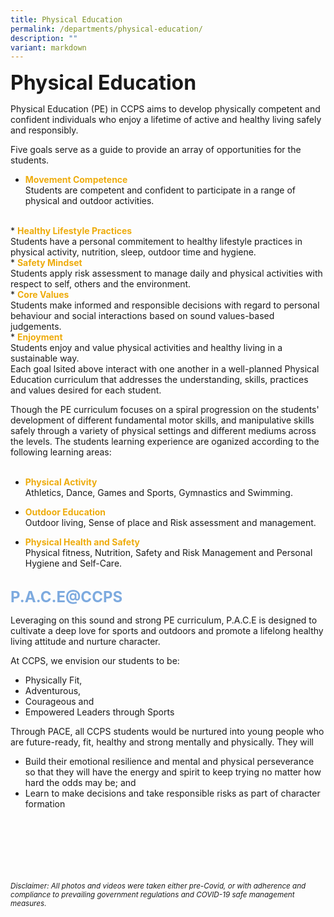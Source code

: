 ```yaml
---
title: Physical Education
permalink: /departments/physical-education/
description: ""
variant: markdown
---
```

<b><font size="6">Physical Education</font></b>

Physical Education (PE) in CCPS aims to develop physically competent and confident individuals who enjoy a lifetime of active and healthy living safely and responsibly.

Five goals serve as a guide to provide an array of opportunities for the students.

* <b><font color="#eeac0d">Movement Competence</font></b><br>
Students are competent and confident to participate in a range of physical and outdoor activities.
<br>
* <b><font color="#eeac0d">Healthy Lifestyle Practices</font></b><br>
Students have a personal commitement to healthy lifestyle practices in physical activity, nutrition, sleep, outdoor time and hygiene.
<br>
* <b><font color="#eeac0d">Safety Mindset</font></b><br>
Students apply risk assessment to manage daily and physical activities with respect to self, others and the environment.
<br>
* <b><font color="#eeac0d">Core Values</font></b><br>
Students make informed and responsible decisions with regard to personal behaviour and social interactions based on sound values-based judgements.
<br>
* <b><font color="#eeac0d">Enjoyment</font></b><br>
Students enjoy and value physical activities and healthy living in a sustainable way.
<br>
Each goal lsited above interact with one another in a well-planned Physical Education curriculum that addresses the understanding, skills, practices and values desired for each student.

Though the PE curriculum focuses on a spiral progression on the students' development of different fundamental motor skills, and manipulative skills safely through a variety of physical settings and different mediums across the levels. The students learning experience are oganized according to the following learning areas:
<br><br>

* <b><font color="#eeac0d">Physical Activity</font></b><br>
Athletics, Dance, Games and Sports, Gymnastics and Swimming.

* <b><font color="#eeac0d">Outdoor Education</font></b><br>
Outdoor living, Sense of place and Risk assessment and management.

* <b><font color="#eeac0d">Physical Health and Safety</font></b><br>
Physical fitness, Nutrition, Safety and Risk Management and Personal Hygiene and Self-Care.
<br><br>


<b><font size="5" color="#7daadf">P.A.C.E@CCPS</font></b>
  
Leveraging on this sound and strong PE curriculum, P.A.C.E is designed to cultivate a deep love for sports and outdoors and promote a lifelong healthy living attitude and nurture character.
  
At CCPS, we envision our students to be:
 

*  Physically Fit,
*  Adventurous,
*  Courageous and
*  Empowered Leaders through Sports
  
Through PACE, all CCPS students would be nurtured into young people who are future-ready, fit, healthy and strong mentally and physically. They will  
  
*   Build their emotional resilience and mental and physical perseverance so that they will have the energy and spirit to keep trying no matter how hard the odds may be; and
*   Learn to make decisions and take responsible risks as part of character formation




<br><br><br><br><br><br>
<sup>_Disclaimer: All photos and videos were taken either pre-Covid, or with adherence and compliance to prevailing government regulations and COVID-19 safe management measures._</sup>